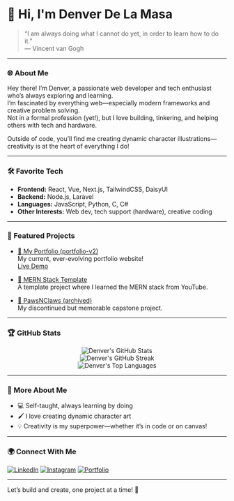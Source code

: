 # 👋 Hi, I'm Denver De La Masa

> “I am always doing what I cannot do yet, in order to learn how to do it.”  
> — Vincent van Gogh

---

### 🌐 About Me

Hey there! I’m Denver, a passionate web developer and tech enthusiast who’s always exploring and learning.  
I’m fascinated by everything web—especially modern frameworks and creative problem solving.  
Not in a formal profession (yet!), but I love building, tinkering, and helping others with tech and hardware.

Outside of code, you’ll find me creating dynamic character illustrations—creativity is at the heart of everything I do!

---

### 🛠️ Favorite Tech

- **Frontend:** React, Vue, Next.js, TailwindCSS, DaisyUI
- **Backend:** Node.js, Laravel
- **Languages:** JavaScript, Python, C, C#
- **Other Interests:** Web dev, tech support (hardware), creative coding

---

### 🚀 Featured Projects

- [🌟 My Portfolio (portfolio-v2)](https://github.com/denverdelamasa/portfolio-v2)  
  My current, ever-evolving portfolio website!  
  [Live Demo](https://denver.delamasa.vercel.app)

- [🍃 MERN Stack Template](https://github.com/denverdelamasa/mern-stack)  
  A template project where I learned the MERN stack from YouTube.

- [🐾 PawsNClaws (archived)](https://github.com/denverdelamasa/PawsNClaws-archive)  
  My discontinued but memorable capstone project.

---

### 🏆 GitHub Stats

<p align="center">
  <img src="https://github-readme-stats.vercel.app/api?username=denverdelamasa&show_icons=true&theme=radical" alt="Denver's GitHub Stats" /><br/>
  <img src="https://streak-stats.demolab.com/?user=denverdelamasa&theme=radical" alt="Denver's GitHub Streak" /><br/>
  <img src="https://github-readme-stats.vercel.app/api/top-langs/?username=denverdelamasa&layout=compact&theme=radical" alt="Denver's Top Languages"/>
</p>

---

### 🎨 More About Me

- 💻 Self-taught, always learning by doing
- 🖌️ I love creating dynamic character art
- 💡 Creativity is my superpower—whether it’s in code or on canvas!

---

### 🌍 Connect With Me

[![LinkedIn](https://img.shields.io/badge/linkedin-%230077B5.svg?&style=for-the-badge&logo=linkedin&logoColor=white)](https://www.linkedin.com/in/denverdelamasa/)
[![Instagram](https://img.shields.io/badge/instagram-%23E4405F.svg?&style=for-the-badge&logo=instagram&logoColor=white)](https://www.instagram.com/wanedanvers/)
[![Portfolio](https://img.shields.io/badge/website-000000?style=for-the-badge&logo=About.me&logoColor=white)](https://denver.delamasa.vercel.app)

---

Let’s build and create, one project at a time! 🚀